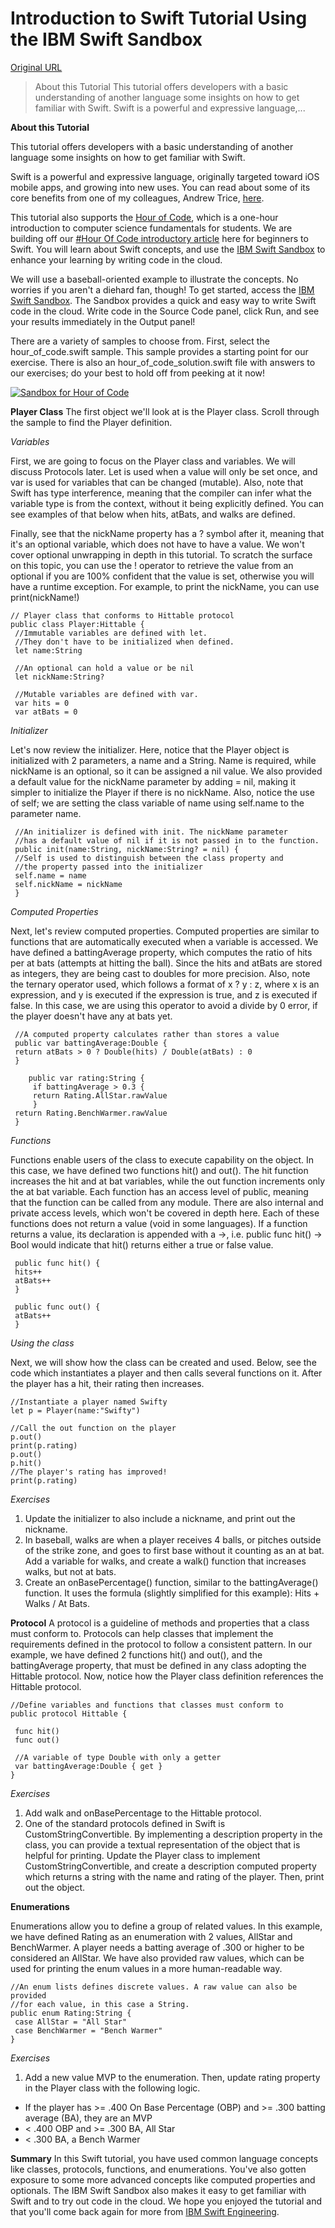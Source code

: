 # Introduction to Swift Tutorial Using the IBM Swift Sandbox

[Original URL](https://developer.ibm.com/swift/2015/12/08/introduction-to-swift-tutorial-using-the-ibm-swift-sandbox/)

> About this Tutorial This tutorial offers developers with a basic understanding of another language some insights on how to get familiar with Swift. Swift is a powerful and expressive language,...

**About this Tutorial**

This tutorial offers developers with a basic understanding of another language some insights on how to get familiar with Swift.

Swift is a powerful and expressive language, originally targeted toward iOS mobile apps, and growing into new uses. You can read about some of its core benefits from one of my colleagues, Andrew Trice, [here](https://developer.ibm.com/swift/2015/12/03/why-im-excited-about-swift-and-you-should-be-too/).

This tutorial also supports the [Hour of Code](https://hourofcode.com), which is a one-hour introduction to computer science fundamentals for students. We are building off our [#Hour Of Code introductory article](http://developer.ibm.com/swift/2015/12/08/hour-of-code-in-swift/) here for beginners to Swift. You will learn about Swift concepts, and use the [IBM Swift Sandbox](http://swiftlang.ng.bluemix.net/) to enhance your learning by writing code in the cloud.

We will use a baseball-oriented example to illustrate the concepts. No worries if you aren't a diehard fan, though! To get started, access the [IBM Swift Sandbox](http://swiftlang.ng.bluemix.net/). The Sandbox provides a quick and easy way to write Swift code in the cloud. Write code in the Source Code panel, click Run, and see your results immediately in the Output panel!

There are a variety of samples to choose from. First, select the hour_of_code.swift sample. This sample provides a starting point for our exercise. There is also an hour_of_code_solution.swift file with answers to our exercises; do your best to hold off from peeking at it now!

[![Sandbox for Hour of Code](http://developer.ibm.com/swift/wp-content/uploads/sites/69/2015/12/Screen-Shot-2015-12-08-at-4.48.16-PM-1024x494.png)](http://developer.ibm.com/swift/wp-content/uploads/sites/69/2015/12/Screen-Shot-2015-12-08-at-4.48.16-PM.png)

**Player Class** The first object we'll look at is the Player class. Scroll through the sample to find the Player definition.

_Variables_

First, we are going to focus on the Player class and variables. We will discuss Protocols later. Let is used when a value will only be set once, and var is used for variables that can be changed (mutable). Also, note that Swift has type interference, meaning that the compiler can infer what the variable type is from the context, without it being explicitly defined. You can see examples of that below when hits, atBats, and walks are defined.

Finally, see that the nickName property has a ? symbol after it, meaning that it's an optional variable, which does not have to have a value. We won't cover optional unwrapping in depth in this tutorial. To scratch the surface on this topic, you can use the ! operator to retrieve the value from an optional if you are 100% confident that the value is set, otherwise you will have a runtime exception. For example, to print the nickName, you can use print(nickName!)

```
// Player class that conforms to Hittable protocol
public class Player:Hittable {
 //Immutable variables are defined with let.
 //They don't have to be initialized when defined.
 let name:String

 //An optional can hold a value or be nil
 let nickName:String?

 //Mutable variables are defined with var.
 var hits = 0
 var atBats = 0
```

_Initializer_

Let's now review the initializer. Here, notice that the Player object is initialized with 2 parameters, a name and a String. Name is required, while nickName is an optional, so it can be assigned a nil value. We also provided a default value for the nickName parameter by adding = nil, making it simpler to initialize the Player if there is no nickName. Also, notice the use of self; we are setting the class variable of name using self.name to the parameter name.

```
 //An initializer is defined with init. The nickName parameter
 //has a default value of nil if it is not passed in to the function.
 public init(name:String, nickName:String? = nil) {
 //Self is used to distinguish between the class property and
 //the property passed into the initializer
 self.name = name
 self.nickName = nickName
 }
```

_Computed Properties_

Next, let's review computed properties. Computed properties are similar to functions that are automatically executed when a variable is accessed. We have defined a battingAverage property, which computes the ratio of hits per at bats (attempts at hitting the ball). Since the hits and atBats are stored as integers, they are being cast to doubles for more precision. Also, note the ternary operator used, which follows a format of x ? y : z, where x is an expression, and y is executed if the expression is true, and z is executed if false. In this case, we are using this operator to avoid a divide by 0 error, if the player doesn't have any at bats yet.

```
 //A computed property calculates rather than stores a value
 public var battingAverage:Double {
 return atBats > 0 ? Double(hits) / Double(atBats) : 0
 }

    public var rating:String {
     if battingAverage > 0.3 {
     return Rating.AllStar.rawValue
     }
 return Rating.BenchWarmer.rawValue
 }
```

_Functions_

Functions enable users of the class to execute capability on the object. In this case, we have defined two functions hit() and out(). The hit function increases the hit and at bat variables, while the out function increments only the at bat variable. Each function has an access level of public, meaning that the function can be called from any module. There are also internal and private access levels, which won't be covered in depth here. Each of these functions does not return a value (void in some languages). If a function returns a value, its declaration is appended with a ->, i.e. public func hit() -> Bool would indicate that hit() returns either a true or false value.

```
 public func hit() {
 hits++
 atBats++
 }

 public func out() {
 atBats++
 }
```

_Using the class_

Next, we will show how the class can be created and used. Below, see the code which instantiates a player and then calls several functions on it. After the player has a hit, their rating then increases.

```
//Instantiate a player named Swifty
let p = Player(name:"Swifty")

//Call the out function on the player
p.out()
print(p.rating)
p.out()
p.hit()
//The player's rating has improved!
print(p.rating)
```

_Exercises_

1. Update the initializer to also include a nickname, and print out the nickname.
2. In baseball, walks are when a player receives 4 balls, or pitches outside of the strike zone, and goes to first base without it counting as an at bat. Add a variable for walks, and create a walk() function that increases walks, but not at bats.
3. Create an onBasePercentage() function, similar to the battingAverage() function. It uses the formula (slightly simplified for this example): Hits + Walks / At Bats.

**Protocol** A protocol is a guideline of methods and properties that a class must conform to. Protocols can help classes that implement the requirements defined in the protocol to follow a consistent pattern. In our example, we have defined 2 functions hit() and out(), and the battingAverage property, that must be defined in any class adopting the Hittable protocol. Now, notice how the Player class definition references the Hittable protocol.

```
//Define variables and functions that classes must conform to
public protocol Hittable {

 func hit()
 func out()

 //A variable of type Double with only a getter
 var battingAverage:Double { get } 
}
```

_Exercises_

1. Add walk and onBasePercentage to the Hittable protocol.
2. One of the standard protocols defined in Swift is CustomStringConvertible. By implementing a description property in the class, you can provide a textual representation of the object that is helpful for printing. Update the Player class to implement CustomStringConvertible, and create a description computed property which returns a string with the name and rating of the player. Then, print out the object.

**Enumerations**

Enumerations allow you to define a group of related values. In this example, we have defined Rating as an enumeration with 2 values, AllStar and BenchWarmer. A player needs a batting average of .300 or higher to be considered an AllStar. We have also provided raw values, which can be used for printing the enum values in a more human-readable way.

```
//An enum lists defines discrete values. A raw value can also be provided
//for each value, in this case a String.
public enum Rating:String {
 case AllStar = "All Star"
 case BenchWarmer = "Bench Warmer"
}
```

_Exercises_

1. Add a new value MVP to the enumeration. Then, update rating property in the Player class with the following logic.

  - If the player has >= .400 On Base Percentage (OBP) and >= .300 batting average (BA), they are an MVP
  - < .400 OBP and >= .300 BA, All Star
  - < .300 BA, a Bench Warmer

**Summary** In this Swift tutorial, you have used common language concepts like classes, protocols, functions, and enumerations. You've also gotten exposure to some more advanced concepts like computed properties and optionals. The IBM Swift Sandbox also makes it easy to get familiar with Swift and to try out code in the cloud. We hope you enjoyed the tutorial and that you'll come back again for more from [IBM Swift Engineering](https://developer.ibm.com/swift).

